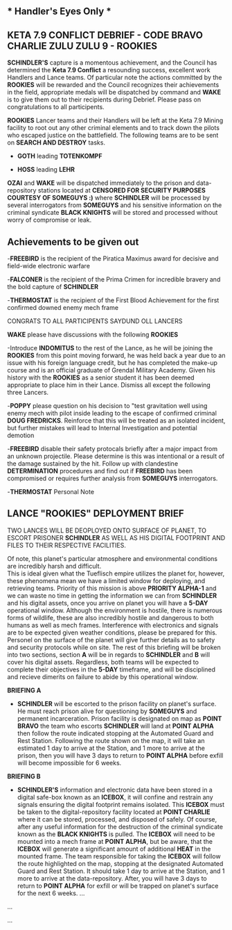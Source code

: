 ## * Handler's Eyes Only *


## KETA 7.9 CONFLICT DEBRIEF - CODE BRAVO CHARLIE ZULU ZULU 9 - ROOKIES

**SCHINDLER'S** capture is a momentous achievement, and the Council has determined the **Keta 7.9 Conflict** a 
resounding success, excellent work Handlers and Lance teams.  Of particular note the actions committed by the 
**ROOKIES** will be rewarded and the Council recognizes their achievements in the field, appropriate medals will
be dispatched by command and **WAKE** is to give them out to their recipients during Debrief.  Please pass on 
congratulations to all participents.

**ROOKIES** Lancer teams and their Handlers will be left at the Keta 7.9 Mining facility to root out any other 
criminal elements and to track down the pilots who escaped justice on the battlefield. The following teams are 
to be sent on **SEARCH AND DESTROY** tasks.  

- **GOTH** leading **TOTENKOMPF**
 
- **HOSS** leading **LEHR**

**OZAI** and **WAKE** will be dispatched immediately to the prison and data-repository stations located at 
**CENSORED FOR SECURITY PURPOSES COURTESY OF SOMEGUYS :)** where **SCHINDLER** will be processed by several 
interrogators from **SOMEGUYS** and his sensitive information on the criminal syndicate **BLACK KNIGHTS** will
be stored and processed without worry of compromise or leak.

## Achievements to be given out
-**FREEBIRD** is the recipient of the Piratica Maximus award for decisive and field-wide electronic warfare

-**FALCONER** is the recipient of the Prima Crimen for incredible bravery and the bold capture of **SCHINDLER**

-**THERMOSTAT** is the recipient of the First Blood Achievement for the first confirmed downed enemy mech frame

CONGRATS TO ALL PARTICIPENTS SAYDUND OLL LANCERS


**WAKE** please have discussions with the following **ROOKIES** 

-Introduce **INDOMITUS** to the rest of the Lance, as he will be joining the **ROOKIES** from this point moving
forward, he was held back a year due to an issue with his foreign language credit, but he has completed the 
make-up course and is an official graduate of Grendal Military Academy. Given his history with the **ROOKIES**
as a senior student it has been deemed appropriate to place him in their Lance. Dismiss all except the following
three Lancers.

-**POPPY** please question on his decision to "test gravitation well using enemy mech with pilot inside leading
to the escape of confirmed criminal **DOUG FREDRICKS**. Reinforce that this will be treated as an isolated 
incident, but further mistakes will lead to Internal Investigation and potential demotion

-**FREEBIRD** disable their safety protocals briefly after a major impact from an unknown projectile. Please 
determine is this was intentional or a result of the damage sustained by the hit. Follow up with clandestine 
**DETERMINATION** procedures and find out if **FREEBIRD** has been compromised or requires further analysis 
from **SOMEGUYS** interrogators.

-**THERMOSTAT** Personal Note


## LANCE "ROOKIES" DEPLOYMENT BRIEF

TWO LANCES WILL BE DEOPLOYED ONTO SURFACE OF PLANET, TO ESCORT PRISONER **SCHINDLER** AS WELL AS HIS DIGITAL 
FOOTPRINT AND FILES TO THEIR RESPECTIVE FACILITIES.

Of note, this planet's particular atmosphere and environmental conditions are incredibly harsh and difficult.  
This is ideal given what the Tueflisch empire utilizes the planet for, however, these phenomena mean we have 
a limited window for deploying, and retrieving teams.  Priority of this mission is above **PRIORITY ALPHA-1** 
and we can waste no time in getting the information we can from **SCHINDLER** and his digital assets, once 
you arrive on planet you will have a **5-DAY** operational window. Although the environment is hostile, there 
is numerous forms of wildlife, these are also incredibly hostile and dangerous to both humans as well as mech 
frames. Interference with electronics and signals are to be expected given weather conditions, please be 
prepared for this.  Personel on the surface of the planet will give further details as to safety and security
protocols while on site. The rest of this briefing will be broken into two sections, section **A** will be in 
regards to **SCHINDLER** and **B** will cover his digital assets. Regardless, both teams will be expected to 
complete their objectives in the **5-DAY** timeframe, and will be disciplined and recieve dimerits on failure
to abide by this operational window. 

**BRIEFING A** 

- **SCHINDLER** will be escorted to the prison facility on planet's surface.  He must reach prison alive for
questioning by **SOMEGUYS** and permanent incarceration. Prison facility is designated on map as **POINT 
BRAVO** the team who escorts **SCHINDLER** will land at **POINT ALPHA** then follow the route indicated stopping
at the Automated Guard and Rest Station. Following the route shown on the map, it will take an estimated 1 day
to arrive at the Station, and 1 more to arrive at the prison, then you will have 3 days to return to **POINT
ALPHA** before exfill will become impossible for 6 weeks.

**BRIEFING B** 

- **SCHINDLER'S** information and electronic data have been stored in a digital safe-box known as an **ICEBOX**,
it will confine and restrain any signals ensuring the digital footprint remains isolated. This **ICEBOX** must be
taken to the digital-repository facility located at **POINT CHARLIE** where it can be stored, processed, and
disposed of safely.  Of course, after any useful information for the destruction of the criminal syndicate known
as the **BLACK KNIGHTS** is pulled.  The **ICEBOX** will need to be mounted into a mech frame at **POINT ALPHA**,
but be aware, that the **ICEBOX** will generate a significant amount of additional **HEAT** in the mounted frame.
The team responsible for taking the **ICEBOX** will follow the route highlighted on the map, stopping at the
designated Automated Guard and Rest Station. It should take 1 day to arrive at the Station, and 1 more to arrive
 at the data-repository.  After, you will have 3 days to return to **POINT ALPHA** for exfill or will be trapped
on planet's surface for the next 6 weeks. 
...

...

...
